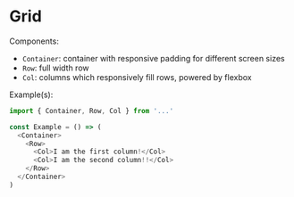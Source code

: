 # Grid

Components:

* `Container`: container with responsive padding for different screen sizes
* `Row`: full width row
* `Col`: columns which responsively fill rows, powered by flexbox

Example(s):

```javascript
import { Container, Row, Col } from '...'

const Example = () => (
  <Container>
    <Row>
      <Col>I am the first column!</Col>
      <Col>I am the second column!!</Col>
    </Row>
  </Container>
)
```
